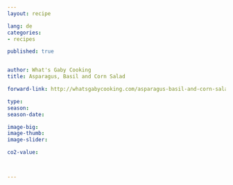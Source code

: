 ```yaml
---
layout: recipe

lang: de
categories:
- recipes

published: true


author: What's Gaby Cooking
title: Asparagus, Basil and Corn Salad

forward-link: http://whatsgabycooking.com/asparagus-basil-and-corn-salad/

type: 
season: 
season-date:  

image-big: 
image-thumb: 
image-slider: 

co2-value: 



---
```

